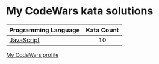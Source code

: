# My CodeWars kata solutions

|    Programming Language  |    Kata Count  | 
|----------|:-------------:|
| [JavaScript](https://github.com/crabn3bula/programming-problems/tree/master/codewars/JavaScript) | 10 | 


[My CodeWars profile](https://www.codewars.com/users/crabn3bula)